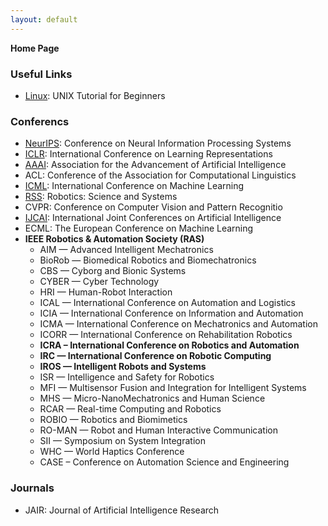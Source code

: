 ```yaml
---
layout: default
---
```

__Home Page__

### Useful Links
- [Linux](http://www.ee.surrey.ac.uk/Teaching/Unix/): UNIX Tutorial for Beginners


### Conferencs
- [NeurIPS](https://nips.cc/): Conference on Neural Information Processing Systems
- [ICLR](https://iclr.cc/): International Conference on Learning Representations
- [AAAI](http://www.aaai.org/): Association for the Advancement of Artificial Intelligence
- ACL: Conference of the Association for Computational Linguistics
- [ICML](https://icml.cc/): International Conference on Machine Learning
- [RSS](https://roboticsconference.org/): Robotics: Science and Systems
- CVPR: Conference on Computer Vision and Pattern Recognitio
- [IJCAI](https://www.ijcai.org/): International Joint Conferences on Artificial Intelligence
- ECML: The European Conference on Machine Learning
- **IEEE Robotics & Automation Society (RAS)**
  - AIM — Advanced Intelligent Mechatronics
  - BioRob — Biomedical Robotics and Biomechatronics
  - CBS — Cyborg and Bionic Systems
  - CYBER — Cyber Technology
  - HRI — Human-Robot Interaction
  - ICAL — International Conference on Automation and Logistics
  - ICIA — International Conference on Information and Automation
  - ICMA — International Conference on Mechatronics and Automation
  - ICORR — International Conference on Rehabilitation Robotics
  - **ICRA – International Conference on Robotics and Automation**
  - **IRC —  International Conference on Robotic Computing**
  - **IROS — Intelligent Robots and Systems**
  - ISR — Intelligence and Safety for Robotics
  - MFI — Multisensor Fusion and Integration for Intelligent Systems
  - MHS — Micro-NanoMechatronics and Human Science
  - RCAR — Real-time Computing and Robotics
  - ROBIO — Robotics and Biomimetics
  - RO-MAN — Robot and Human Interactive Communication
  - SII — Symposium on System Integration
  - WHC — World Haptics Conference
  - CASE – Conference on Automation Science and Engineering

### Journals
- JAIR: Journal of Artificial Intelligence Research







